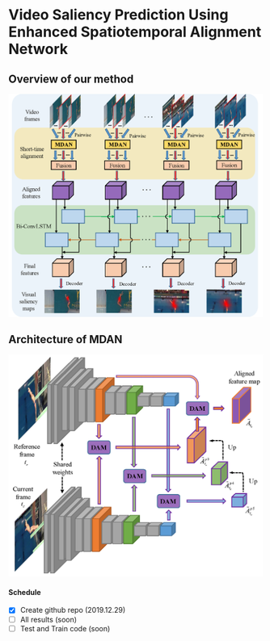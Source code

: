 # Video Saliency Prediction Using Enhanced Spatiotemporal Alignment Network

## Overview of our method
![](https://github.com/cj4L/ESAN-VSP/raw/master/pic/network.png)

## Architecture of MDAN
![](https://github.com/cj4L/ESAN-VSP/raw/master/pic/MDAN.png)

#### Schedule
- [x] Create github repo (2019.12.29)
- [ ] All results (soon)
- [ ] Test and Train code (soon)
